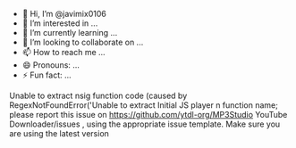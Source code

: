 - 👋 Hi, I’m @javimix0106
- 👀 I’m interested in ...
- 🌱 I’m currently learning ...
- 💞️ I’m looking to collaborate on ...
- 📫 How to reach me ...
- 😄 Pronouns: ...
- ⚡ Fun fact: ...

<!---
javimix0106/javimix0106 is a ✨ special ✨ repository because its `README.md` (this file) appears on your GitHub profile.
You can click the Preview link to take a look at your changes.
--->
Unable to extract nsig function code (caused by RegexNotFoundError('Unable to extract Initial JS player n function name;
please report this issue on https://github.com/ytdl-org/MP3Studio YouTube Downloader/issues , using the appropriate issue template.
Make sure you are using the latest version

